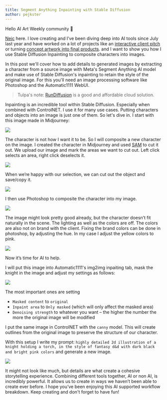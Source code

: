 ```yaml
---
title: Segment Anything Inpainting with Stable Diffusion
author: pejkster
---
```


Hello AI Art Weekly community 👋

[Nejc](https://www.linkedin.com/in/nejcsusec/) here. I love creating and I’ve
been diving deep into AI tools since July last year and have worked on a lot of
projects like an [interactive client
pitch](https://nejcsusec.beehiiv.com/p/interactive-client-pitching) or turning [concept artwork into final
products](https://nejcsusec.beehiiv.com/p/concept-final-product). and I want to show you how I use Stable Diffusion Inpainting to composite characters into images.

In this post we'll cover how to add details to generated images by extracting a
character from a source image with Meta's Segment Anything AI model and make use
of Stable Diffusion's inpainting to retain the style of the original image. For
this you'll need an image processing software like Photoshop and the
Automatic1111 WebUI.

> Tulpa's note: [RunDiffusion](https://app.rundiffusion.com?ref=dreaming60) is a
good and affordable cloud solution.

Inpainting is an incredible tool within Stable Diffusion. Especially when
combined with ControlNET. I use it for many use cases. Putting characters and
objects into an image is just one of them. So let's dive in. I start with this image made in
Midjourney:

![](https://aiartweekly.s3.amazonaws.com/assets/posts/segment-anything-inpainting-with-stable-diffusion/sam_01.webp)

The character is not how I want it to be. So I will composite a new character on
the image. I created the character in Midjourney and used [SAM](https://segment-anything.com/demo#) to cut it out.
We upload our image and mark the areas we want to cut out. Left click selects an area, right click deselects it.

![](https://aiartweekly.s3.amazonaws.com/assets/posts/segment-anything-inpainting-with-stable-diffusion/sam_02.webp)

When we’re happy with our selection, we can cut out the object and save/copy it.

![](https://aiartweekly.s3.amazonaws.com/assets/posts/segment-anything-inpainting-with-stable-diffusion/sam_03.webp)

I then use Photoshop to composite the character into my image.

![](https://aiartweekly.s3.amazonaws.com/assets/posts/segment-anything-inpainting-with-stable-diffusion/sam_04.webp)

The image might look pretty good already, but the character doesn’t fit naturally in the scene. The lighting as well as the colors are off. The colors are also not on brand with the client. Fixing the brand colors can be done in photoshop, by adjusting the hue. In my case I adjust the yellow colors to pink.

![](https://aiartweekly.s3.amazonaws.com/assets/posts/segment-anything-inpainting-with-stable-diffusion/sam_05.webp)

Now it’s time for AI to help.

I will put this image into Automatic1111's img2img inpaiting tab, mask
the knight in the image and adjust my settings as follows:

![](https://aiartweekly.s3.amazonaws.com/assets/posts/segment-anything-inpainting-with-stable-diffusion/sam_06.webp)

The most important ones are setting

- `Masked content` to `original`
- `Inpaint area` to `Only masked` (which will only affect the masked area)
- `Denoising strength` to whatever you want – the higher the number the more the original image will be modified

I put the same image in ControlNET with the `canny` model. This will create outlines from the original image to preserve the structure of our character.

With this setup I write my prompt: `highly detailed 2d illustration of a knight holding a torch, in the style of
fantasy d&d with dark black and bright pink colors` and generate a new image.

![](https://aiartweekly.s3.amazonaws.com/assets/posts/segment-anything-inpainting-with-stable-diffusion/sam_07.webp)

It might not look like much, but details are what create a cohesive storytelling experience. Combining different tools together, AI or non AI, is incredibly powerful. It allows us to create in ways we haven’t been able to create ever before. I hope you’ve been enjoying this AI supported workflow breakdown. Keep creating and don't forget to have fun!
